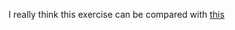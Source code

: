 I really think this exercise can be compared with [this](https://frontendmasters.com/blog/vanilla-javascript-todomvc/) 